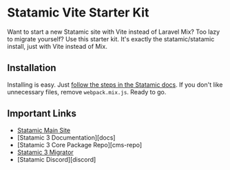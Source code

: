 # Statamic Vite Starter Kit

Want to start a new Statamic site with Vite instead of Laravel Mix? Too lazy to migrate yourself? Use this starter kit. It's exactly the statamic/statamic install, just with Vite instead of Mix.

## Installation

Installing is easy. Just [follow the steps in the Statamic docs](https://statamic.dev/starter-kits/installing-a-starter-kit). If you don't like unnecessary files, remove `webpack.mix.js`. Ready to go.

## Important Links

- [Statamic Main Site](https://statamic.com)
- [Statamic 3 Documentation][docs]
- [Statamic 3 Core Package Repo][cms-repo]
- [Statamic 3 Migrator](https://github.com/statamic/migrator)
- [Statamic Discord][discord]
